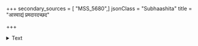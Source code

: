 +++
secondary_sources = [ "MSS_5680",]
jsonClass = "Subhaashita"
title = "आस्वाद्यं प्रमदारदच्छद"

+++

<details><summary>Text</summary>

आस्वाद्यं प्रमदारदच्छद इव श्रव्यं नवं जल्पितं बालाया इव दृश्यमुत्तमवधूलावण्यलक्ष्मीरिव।  
प्रोद्घोष्यं चिरविप्रयुक्तवनितासन्देशवाणीव मे नैवेद्यं चरितं च रूपमनिशं श्रीकृष्ण नामास्तु ते॥
</details>
